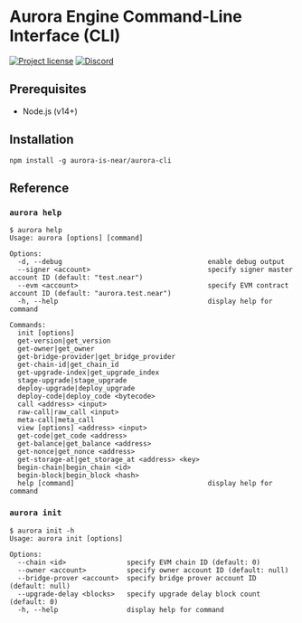 # Aurora Engine Command-Line Interface (CLI)

[![Project license](https://img.shields.io/badge/License-Public%20Domain-blue.svg)](https://creativecommons.org/publicdomain/zero/1.0/)
[![Discord](https://img.shields.io/discord/490367152054992913?label=Discord)](https://discord.gg/jNjHYUF8vw)

## Prerequisites

- Node.js (v14+)

## Installation

```shell
npm install -g aurora-is-near/aurora-cli
```

## Reference

### `aurora help`

```console
$ aurora help
Usage: aurora [options] [command]

Options:
  -d, --debug                                    enable debug output
  --signer <account>                             specify signer master account ID (default: "test.near")
  --evm <account>                                specify EVM contract account ID (default: "aurora.test.near")
  -h, --help                                     display help for command

Commands:
  init [options]
  get-version|get_version
  get-owner|get_owner
  get-bridge-provider|get_bridge_provider
  get-chain-id|get_chain_id
  get-upgrade-index|get_upgrade_index
  stage-upgrade|stage_upgrade
  deploy-upgrade|deploy_upgrade
  deploy-code|deploy_code <bytecode>
  call <address> <input>
  raw-call|raw_call <input>
  meta-call|meta_call
  view [options] <address> <input>
  get-code|get_code <address>
  get-balance|get_balance <address>
  get-nonce|get_nonce <address>
  get-storage-at|get_storage_at <address> <key>
  begin-chain|begin_chain <id>
  begin-block|begin_block <hash>
  help [command]                                 display help for command
```

### `aurora init`

```console
$ aurora init -h
Usage: aurora init [options]

Options:
  --chain <id>               specify EVM chain ID (default: 0)
  --owner <account>          specify owner account ID (default: null)
  --bridge-prover <account>  specify bridge prover account ID (default: null)
  --upgrade-delay <blocks>   specify upgrade delay block count (default: 0)
  -h, --help                 display help for command
```
